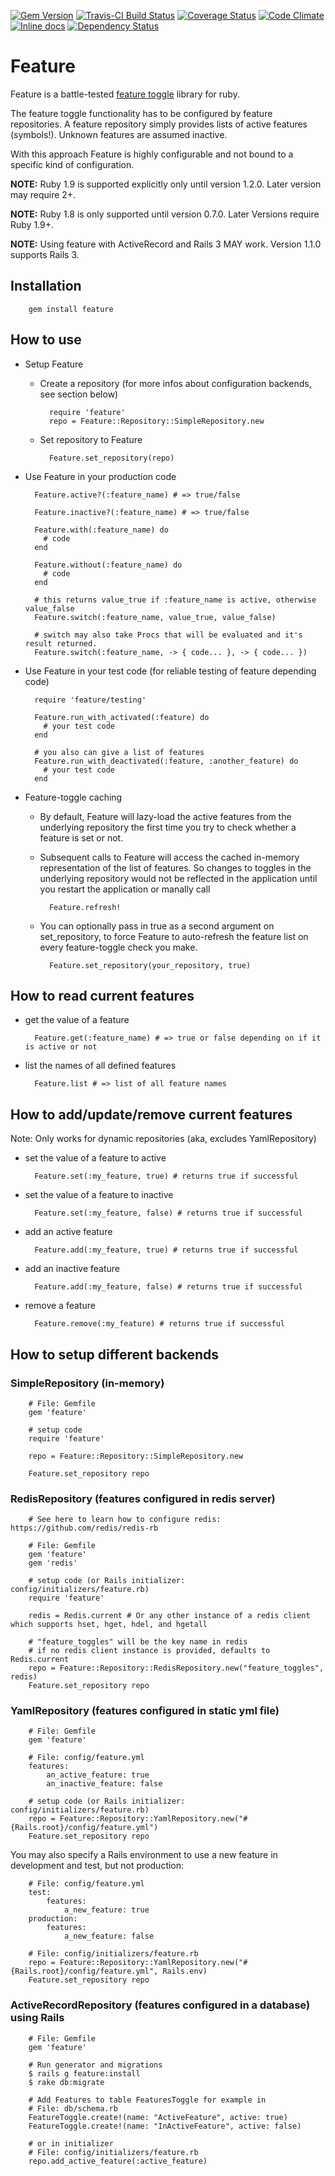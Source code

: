 [![Gem Version](https://badge.fury.io/rb/feature.svg)](https://rubygems.org/gems/feature)
[![Travis-CI Build Status](https://travis-ci.org/mgsnova/feature.svg)](https://travis-ci.org/mgsnova/feature)
[![Coverage Status](http://img.shields.io/coveralls/mgsnova/feature/master.svg)](https://coveralls.io/r/mgsnova/feature)
[![Code Climate](https://codeclimate.com/github/mgsnova/feature.svg)](https://codeclimate.com/github/mgsnova/feature)
[![Inline docs](http://inch-ci.org/github/mgsnova/feature.svg)](http://inch-ci.org/github/mgsnova/feature)
[![Dependency Status](https://gemnasium.com/mgsnova/feature.svg)](https://gemnasium.com/mgsnova/feature)

# Feature

Feature is a battle-tested [feature toggle](http://martinfowler.com/bliki/FeatureToggle.html) library for ruby.

The feature toggle functionality has to be configured by feature repositories. A feature repository simply provides lists of active features (symbols!). Unknown features are assumed inactive.

With this approach Feature is highly configurable and not bound to a specific kind of configuration.

**NOTE:** Ruby 1.9 is supported explicitly only until version 1.2.0. Later version may require 2+.

**NOTE:** Ruby 1.8 is only supported until version 0.7.0. Later Versions require Ruby 1.9+.

**NOTE:** Using feature with ActiveRecord and Rails 3 MAY work. Version 1.1.0 supports Rails 3.

## Installation

        gem install feature

## How to use

* Setup Feature
    * Create a repository (for more infos about configuration backends, see section below)

            require 'feature'
            repo = Feature::Repository::SimpleRepository.new

    * Set repository to Feature

            Feature.set_repository(repo)

* Use Feature in your production code

        Feature.active?(:feature_name) # => true/false

        Feature.inactive?(:feature_name) # => true/false

        Feature.with(:feature_name) do
          # code
        end

        Feature.without(:feature_name) do
          # code
        end

        # this returns value_true if :feature_name is active, otherwise value_false
        Feature.switch(:feature_name, value_true, value_false)

        # switch may also take Procs that will be evaluated and it's result returned.
        Feature.switch(:feature_name, -> { code... }, -> { code... })

* Use Feature in your test code (for reliable testing of feature depending code)

        require 'feature/testing'

        Feature.run_with_activated(:feature) do
          # your test code
        end

        # you also can give a list of features
        Feature.run_with_deactivated(:feature, :another_feature) do
          # your test code
        end

* Feature-toggle caching

    * By default, Feature will lazy-load the active features from the
      underlying repository the first time you try to check whether a
      feature is set or not.

    * Subsequent calls to Feature will access the cached in-memory
      representation of the list of features. So changes to toggles in the
      underlying repository would not be reflected in the application
      until you restart the application or manally call

            Feature.refresh!

    * You can optionally pass in true as a second argument on
      set_repository, to force Feature to auto-refresh the feature list
      on every feature-toggle check you make.

            Feature.set_repository(your_repository, true)

## How to read current features

* get the value of a feature

        Feature.get(:feature_name) # => true or false depending on if it is active or not

* list the names of all defined features

        Feature.list # => list of all feature names

## How to add/update/remove current features
Note: Only works for dynamic repositories (aka, excludes YamlRepository)
* set the value of a feature to active

        Feature.set(:my_feature, true) # returns true if successful

* set the value of a feature to inactive

        Feature.set(:my_feature, false) # returns true if successful

* add an active feature

        Feature.add(:my_feature, true) # returns true if successful

* add an inactive feature

        Feature.add(:my_feature, false) # returns true if successful

* remove a feature

        Feature.remove(:my_feature) # returns true if successful

## How to setup different backends

### SimpleRepository (in-memory)

        # File: Gemfile
        gem 'feature'

        # setup code
        require 'feature'

        repo = Feature::Repository::SimpleRepository.new

        Feature.set_repository repo

### RedisRepository (features configured in redis server)

        # See here to learn how to configure redis: https://github.com/redis/redis-rb

        # File: Gemfile
        gem 'feature'
        gem 'redis'

        # setup code (or Rails initializer: config/initializers/feature.rb)
        require 'feature'

        redis = Redis.current # Or any other instance of a redis client which supports hset, hget, hdel, and hgetall

        # "feature_toggles" will be the key name in redis
        # if no redis client instance is provided, defaults to Redis.current
        repo = Feature::Repository::RedisRepository.new("feature_toggles", redis)
        Feature.set_repository repo

### YamlRepository (features configured in static yml file)

        # File: Gemfile
        gem 'feature'

        # File: config/feature.yml
        features:
            an_active_feature: true
            an_inactive_feature: false

        # setup code (or Rails initializer: config/initializers/feature.rb)
        repo = Feature::Repository::YamlRepository.new("#{Rails.root}/config/feature.yml")
        Feature.set_repository repo

You may also specify a Rails environment to use a new feature in development and test, but not production:

        # File: config/feature.yml
        test:
            features:
                a_new_feature: true
        production:
            features:
                a_new_feature: false

        # File: config/initializers/feature.rb
        repo = Feature::Repository::YamlRepository.new("#{Rails.root}/config/feature.yml", Rails.env)
        Feature.set_repository repo

### ActiveRecordRepository (features configured in a database) using Rails

        # File: Gemfile
        gem 'feature'

        # Run generator and migrations
        $ rails g feature:install
        $ rake db:migrate

        # Add Features to table FeaturesToggle for example in
        # File: db/schema.rb
        FeatureToggle.create!(name: "ActiveFeature", active: true)
        FeatureToggle.create!(name: "InActiveFeature", active: false)

        # or in initializer
        # File: config/initializers/feature.rb
        repo.add_active_feature(:active_feature)
